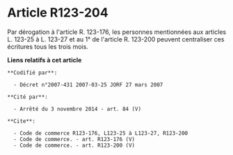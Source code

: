 # Article R123-204

Par dérogation à l'article R. 123-176, les personnes mentionnées aux articles L. 123-25 à L. 123-27 et au 1° de l'article R.
123-200 peuvent centraliser ces écritures tous les trois mois.

**Liens relatifs à cet article**

	**Codifié par**:

	  - Décret n°2007-431 2007-03-25 JORF 27 mars 2007

	**Cité par**:

	  - Arrêté du 3 novembre 2014 - art. 84 (V)

	**Cite**:

	  - Code de commerce R123-176, L123-25 à L123-27, R123-200
	  - Code de commerce. - art. R123-176 (V)
	  - Code de commerce. - art. R123-200 (V)
